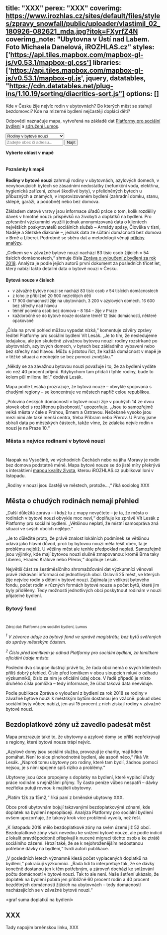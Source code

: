 title: "XXX"
perex: "XXX"
coverimg: https://www.irozhlas.cz/sites/default/files/styles/zpravy_snowfall/public/uploader/vlastimil_02_180926-082621_mda.jpg?itok=FXyrfZ4N
coverimg_note: "Ubytovna v Ústí nad Labem. Foto Michaela Danelová, iROZHLAS.cz"
styles: ['https://api.tiles.mapbox.com/mapbox-gl-js/v0.53.1/mapbox-gl.css']
libraries: ['https://api.tiles.mapbox.com/mapbox-gl-js/v0.53.1/mapbox-gl.js', jquery, datatables, "https://cdn.datatables.net/plug-ins/1.10.19/sorting/diacritics-sort.js"]
options: []
---

Kde v Česku žije nejvíc rodin v ubytovnách? Do kterých měst se stahují bezdomovci? Kde na mizerné bydlení nejčastěji doplácí děti?

Odpovědi naznačuje mapa, vytvořená na základě dat [Platformy pro sociální bydlení](https://socialnibydleni.org/) a [sdružení Lumos](https://www.wearelumos.org/czechrepublic/).

<wide>
<select id="topic_select">
	<option value="Rodiny v bytové nouzi">Rodiny v bytové nouzi</option>
	<option value="Rodiny na ubytovnách">Rodiny na ubytovnách</option>
	<option value="Rodiny v azylových domech">Rodiny v azylových domech</option>
	<option value="Osoby bez přístřeší">Osoby bez přístřeší</option>
</select>
<form action="?" id='frm-geocode'>
	<div class="inputs">
	<input type="text" id="inp-geocode" placeholder="Zadejte obec či adresu...">
	<input type="submit" id="inp-btn" value="Najít">
	</div>
</form>
<div id="map"></div>
<div id="legend"><b>Vyberte oblast v mapě</b></div>
</wide>

<br>

<div class="b-inline">
<div class="b-inline__wrap">
<div class="b-inline__content">
<div class="text-sm">
<h4>Poznámky k mapě</h4>
<p><b>Rodiny v bytové nouzi</b> zahrnují rodiny v ubytovnách, azylových domech, v nevyhovujících bytech se zásadními nedostatky (nefunkční voda, elektřina, hygienická zařízení, zdraví škodlivé byty), v přelidněných bytech u příbuzných a známých, v improvizovaném bydlení (zahradní domku, stanu, sklepě, garáži, a podobně) nebo bez domova.</p>
<p>Základem datové vrstvy jsou informace úřadů práce o tom, kolik rozdělily dávek v hmotné nouzi: příspěvků na živobytí a doplatků na bydlení. Pro zpřesnění výzkumníci využili jednak anonymizovaná data o klientech největších poskytovatelů sociálních služeb – Armády spásy, Člověka v tísni, Naděje a Slezské diakonie –, jednak data ze sčítání domácností bez domova v Brně a Liberci. Podrobně se sběru dat a metodologii věnují <a href="https://www.ditearodina.cz/images/Zpr%C3%A1va-o-vylou%C4%8Den%C3%AD-z-bydlen%C3%AD-za-rok-2018.pdf">přílohy analýzy</a>.</p>
</ul>
</div></div></div></div>

„Celkem se v závažné bytové nouzi nachází 83 tisíc osob žijících v 54 tisících domácnostech,“ shrnuje čísla [Zpráva o vyloučení z bydlení za rok 2018](https://www.ditearodina.cz/images/Zpr%C3%A1va-o-vylou%C4%8Den%C3%AD-z-bydlen%C3%AD-za-rok-2018.pdf). Analýza je podle jejích autorů první dokument za posledních třicet let, který nabízí takto detailní data o bytové nouzi v Česku.

<right>
<h4>Bytová nouze v číslech</h4>
<ul style="font-size: 13px !important">
	<li>v závažné bytové nouzi se nachází 83 tisíc osob v 54 tisících domácnostech</li>
	<li>z toho je přibližně 20 500 nezletilých dětí</li>
	<li>17 900 domácností žije na ubytovnách, 3 200 v azylových domech, 16 600 bez střechy nad hlavou</li>
	<li>téměř polovina osob bez domova – 8 164 – žije v Praze</li>
	<li>každoročně se do bytové nouze dostane téměř 12 tisíc domácností, některé opakovaně</li>
</ul>
</right>

„Čísla na první pohled můžou vypadat nízká,“ komentuje závěry zprávy ředitel Platformy pro sociální bydlení Vít Lesák. „Je to tím, že nesledujeme ledajakou, ale jen skutečně závažnou bytovou nouzi: rodiny rozstrkané po ubytovnách, azylových domech, v bytech bez základního vybavení nebo bez střechy nad hlavou. Můžu s jistotou říct, že každá domácnost v mapě je v těžké situaci a neobejde se bez pomoci zvnějšku.“

„Někdy se za závažnou bytovou nouzi považuje i to, že za bydlení vydáte víc než 40 procent příjmů. Kdybychom tam přidali i tyhle rodiny, bude to kolem půl milionu lidí,“ dodává Lesák.

Mapa podle Lesáka prozrazuje, že bytová nouze – obvykle spojovaná s chudými regiony – se koncentruje ve městech napříč celou republikou.

„Polovina českých domácností v bytové nouzi žije v pouhých 14 ze dvou stovek obcí s rozšířenou působností,“ upozorňuje. „Jsou to samozřejmě velká města v čele s Prahou, Brnem a Ostravou. Nečekaně vysoko jsou mezi nimi ale také menší centra, třeba Příbram nebo Přerov. U Prahy jsme sbírali data po městských částech, takže víme, že zdaleka nejvíc rodin v nouzi je na Praze 10.“

<h3>Města s nejvíce rodinami v bytové nouzi</h3>

<wide>
<div id="mestaid">
	<table id="mesta" class="display" style="width:100%; margin-bottom: 25px"></table>
</div>
</wide>

Naopak na Vysočině, ve východních Čechách nebo na jihu Moravy je rodin bez domova podstatně méně. Mapa bytové nouze se do jisté míry překrývá s interaktivní [mapou kvality života](https://www.irozhlas.cz/zpravy-domov/mapa-kvality-zivota-median-prokop-kscm-spd_1811220600_jab), kterou iROZHLAS.cz publikoval loni v listopadu.

„Rodiny v nouzi jsou častěji ve městech, protože...,“ říká sociolog XXX

## Města o chudých rodinách nemají přehled

„Další důležitá zpráva – i když tu z mapy nevyčtete – je ta, že města o rodinách v bytové nouzi obvykle moc neví,“ doplňuje ke zprávě Vít Lesák z Platformy pro sociální bydlení. „Většinou neplatí, že místní samospráva zná situaci ve svých obcích nejlépe.“

„Je to důležité proto, že právě znalost lokálních podmínek se většinou udává jako hlavní důvod, proč by bytovou nouzi měla řešit obec, ta je problému nejblíž. U většiny měst ale tenhle předpoklad neplatí. Samozřejmě jsou výjimky, kde mají bytovou nouzi slušně zmapovanou: kromě Brna taky Liberec, Hradec Králové nebo Přerov,“ doplňuje Lesák.

Největší část ze šestiměsíčního shromažďování dat výzkumníci věnovali právě získávání informací od jednotlivých obcí. Oslovili 25 měst, ve kterých žije nejvíce rodin s dětmi v bytové nouzi. Zajímala je velikost bytového fondu, počet rodin v různých formách bytové nouze a počet bytů, které jim byly přiděleny. Tedy možnosti jednotlivých obcí poskytnout rodinám v nouzi přijatelné bydlení.

<h3>Bytový fond</h3>

<wide>
<div id="bytyid">
	<table id="byty" class="display" style="width:100%; margin-bottom: 25px"></table>
</div>
</wide>

<a id="note1"></a>
<a id="note2"></a>

<small>Zdroj dat: Platforma pro sociální bydlení, Lumos</small>

_<sup>1</sup> V závorce údaje za bytový fond ve správě magistrátu, bez bytů svěřených do správy městským částem._

_<sup>2</sup> Číslo před lomítkem je odhad Platformy pro sociální bydlení, za lomítkem oficiální údaje města._

Poslední dva sloupce ilustrují právě to, že řada obcí nemá o svých klientech příliš dobrý přehled. Číslo před lomítkem v obou sloupcích mluví o odhadu výzkumníků, číslo za ním je oficiální údaj obce. V řadě případů je místo druhého čísla pomlčka – tedy informace, že úřad taková data neeviduje.

Podle publikace Zpráva o vyloučení z bydlení za rok 2018 se rodiny v závažné bytové nouzi k městským bytům dostanou jen vzácně: pokud obec sociální byty vůbec nabízí, jen asi 15 procent z nich získají rodiny v závažné bytové nouzi.

## Bezdoplatkové zóny už zavedlo padesát měst

Mapa prozrazuje také to, že ubytovny a azylové domy se příliš nepřekrývají s regiony, které bytová nouze trápí nejvíc.

„Azylové domy jsou sociální služba, provozují je charity, mají lidem pomáhat. Není to sice plnohodnotné bydlení, ale aspoň něco,“ říká Vít Lesák. „Naproti tomu ubytovny pro rodiny, které tam bydlí, žádnou pomocí nejsou, je s nimi spojené spíš riziko a problémy.“

Ubytovny jsou úzce propojeny s doplatky na bydlení, které vyplácí úřady práce rodinám s nejnižšími příjmy. Ty často peníze vůbec nespatří – dávky nezřídka putují rovnou k majiteli ubytovny.

„Platím 12k za 15m2,“ říká paní z brněnské ubytovny XXX.

Obce proti ubytovnám bojují takzvanými bezdoplatkovými zónami, kde doplatek na bydlení neproplácejí. Analýza Platformy pro sociální bydlení ovšem upozorňuje, že takový krok více problémů vyvolá, než řeší.

„K listopadu 2018 mělo bezdoplatkové zóny na svém území již 52 obcí. Bezdoplatkové zóny však nevedou ke snížení bytové nouze, ale podle indicií z lokalit pravděpodobně přispívají k nucené migraci těchto osob a ke ztrátě sociálního zázemí. Hrozí také, že se k nejohroženějším nedostanou potřebné dávky na bydlení,“ tvrdí autoři publikace.

„V posledních letech významně klesá počet vyplacených doplatků na bydlení,“ pokračují výzkumníci. „Řada lidí to interpretuje tak, že se dávky konečně dostanou jen k těm potřebným, a zároveň dochází ke snižování počtu domácností v bytové nouzi. Tak to ale není. Naše šetření ukázalo, že doplatek na bydlení pobírá jen přibližně 60 procent rodin a 40 procent bezdětných domácností žijících na ubytovnách – tedy domácností nacházejících se v závažné bytové nouzi.“

<graf suma doplatků na bydlení>

## XXX

Tady napojím brněnskou linku, XXX